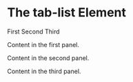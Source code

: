 # The tab-list Element

<tab-list aria-label="Learn about fruits">
    <tab-item for="example-1-tab-1" selected>First</tab-item>
    <tab-item for="example-1-tab-2">Second</tab-item>
    <tab-item for="example-1-tab-3">Third</tab-item>
</tab-list>
<tab-panel id="example-1-tab-1">
    <p>Content in the first panel.</p>
</tab-panel>
<tab-panel id="example-1-tab-2">
    <p>Content in the second panel.</p>
</tab-panel>
<tab-panel id="example-1-tab-3">
    <p>Content in the third panel.</p>
</tab-panel>